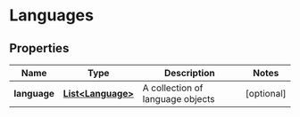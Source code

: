 
# Languages

## Properties
Name | Type | Description | Notes
------------ | ------------- | ------------- | -------------
**language** | [**List&lt;Language&gt;**](Language.md) | A collection of language objects |  [optional]



